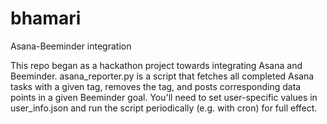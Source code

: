 bhamari
=======

Asana-Beeminder integration

This repo began as a hackathon project towards integrating Asana and Beeminder. asana_reporter.py is a script that
fetches all completed Asana tasks with a given tag, removes the tag, and posts corresponding data points in a given
Beeminder goal. You'll need to set user-specific values in user_info.json and run the script periodically (e.g. with
cron) for full effect.
